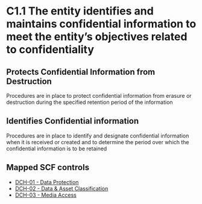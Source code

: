# C1.1 The entity identifies and maintains confidential information to meet the entity’s objectives related to confidentiality
## Protects Confidential Information from Destruction
Procedures are in place to protect confidential information from erasure or destruction during the specified retention period of the information
## Identifies Confidential information
Procedures are in place to identify and designate confidential information when it is received or created and to determine the period over which the confidential information is to be retained
## Mapped SCF controls
- [DCH-01 - Data Protection](../scf/dch-01-dataprotection.md)
- [DCH-02 - Data & Asset Classification](../scf/dch-02-data&assetclassification.md)
- [DCH-03 - Media Access](../scf/dch-03-mediaaccess.md)